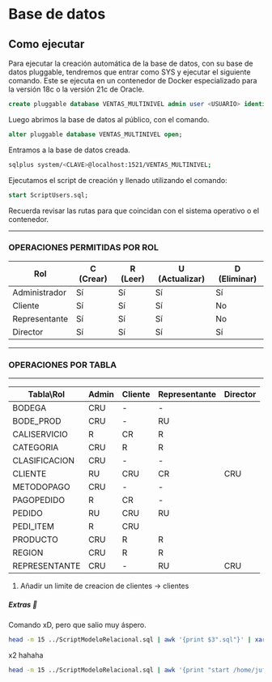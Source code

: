 # Base de datos

## Como ejecutar

Para ejecutar la creación automática de la base de datos, con su base de datos pluggable, tendremos que entrar como SYS y ejecutar el siguiente comando.
Este se ejecuta en un contenedor de Docker especializado para la versión 18c o la versión 21c de Oracle.

```sql
create pluggable database VENTAS_MULTINIVEL admin user <USUARIO> identified by <CLAVE> roles=(connect) file_name_convert=('/opt/oracle/oradata/XE/pdbseed','/opt/oracle/oradata/CE/ventas_multinivel');
```

Luego abrimos la base de datos al público, con el comando.
```sql
alter pluggable database VENTAS_MULTINIVEL open;
```

Entramos a la base de datos creada.
```bash
sqlplus system/<CLAVE>@localhost:1521/VENTAS_MULTINIVEL;
```

Ejecutamos el script de creación y llenado utilizando el comando:
```sql
start ScriptUsers.sql;
```
Recuerda revisar las rutas para que coincidan con el sistema operativo o el contenedor.

---
### OPERACIONES PERMITIDAS POR ROL
| Rol           | C (Crear) | R (Leer) | U (Actualizar) | D (Eliminar) |
|---------------|-----------|----------|----------------|--------------|
| Administrador | Sí        | Sí       | Sí             | Sí           |
| Cliente       | Sí        | Sí       | Sí             | No           |
| Representante | Sí        | Sí       | Sí             | No           |
| Director      | Sí        | Sí       | Sí             | Sí           |
---
### OPERACIONES POR TABLA
--- 
| Tabla\Rol     | Admin | Cliente | Representante | Director  |
|---------------|-------|---------|---------------|-----------|
| BODEGA        | CRU   | -       | -             |           |
| BODE_PROD     | CRU   | -       | RU            |           |
| CALISERVICIO  | R     | CR      | R             |           |
| CATEGORIA     | CRU   | R       | R             |           |
| CLASIFICACION | CRU   | -       | -             |           |
| CLIENTE       | RU    | CRU     | CR            | CRU       |
| METODOPAGO    | CRU   | -       | -             |           |
| PAGOPEDIDO    | R     | CR      | -             |           |
| PEDIDO        | RU    | CRU     | RU            |           |
| PEDI_ITEM     | R     | CRU     |               |           |
| PRODUCTO      | CRU   | R       | R             |           |
| REGION        | CRU   | R       | R             |           |
| REPRESENTANTE | CRU   | -       | RU            | CRU       |

1. Añadir un limite de creacion de clientes -> clientes

##### Extras 🙂
Comando xD, pero que salio muy áspero.
```bash
head -n 15 ../ScriptModeloRelacional.sql | awk '{print $3".sql"}' | xargs touch
```
x2 hahaha
```bash
head -n 15 ../ScriptModeloRelacional.sql | awk '{print "start /home/juferoga/repos/ud/bd-2/backend/database/scriptsLlenado/"$3".sql;"}' >> ../scriptLlenado.sql
```
